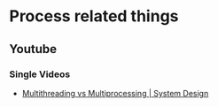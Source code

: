 # Process related things


## Youtube

### Single Videos

- [Multithreading vs Multiprocessing | System Design](https://www.youtube.com/watch?v=PgDaJEjlBuI)